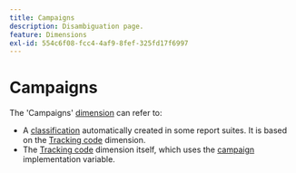 ```yaml
---
title: Campaigns
description: Disambiguation page.
feature: Dimensions
exl-id: 554c6f08-fcc4-4af9-8fef-325fd17f6997
---
```

# Campaigns

The 'Campaigns' [dimension](overview.md) can refer to:

* A [classification](../classifications/classifications-overview.md) automatically created in some report suites. It is based on the [Tracking code](tracking-code.md) dimension.
* The [Tracking code](tracking-code.md) dimension itself, which uses the [campaign](/help/implement/vars/page-vars/campaign.md) implementation variable.

